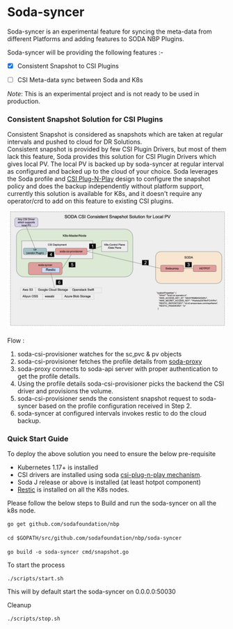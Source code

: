 # Soda-syncer

Soda-syncer is an experimental feature for syncing the meta-data from different Platforms and adding features to SODA NBP Plugins.

Soda-syncer will be providing the following features :- 
 - [x] Consistent Snapshot to CSI Plugins
 - [ ] CSI Meta-data sync between Soda and K8s


*Note*: This is an experimental project and is not ready to be used in production.

### Consistent Snapshot Solution for CSI Plugins
Consistent Snapshot is considered as snapshots which are taken at regular intervals and pushed to cloud for DR Solutions.   
Consistent snapshot is provided by few CSI Plugin Drivers, but most of them lack this feature, Soda provides this solution for CSI Plugin Drivers which gives local PV. The local PV is backed up by soda-syncer at regular interval as configured and backed up to the cloud of your choice.
Soda leverages the Soda profile and [CSI Plug-N-Play](../csi-plug-n-play/) design to configure the snapshot policy and does the backup independently without platform support, currently this solution is available for K8s, and it doesn't require any operator/crd to add on this feature to existing CSI plugins.

![Consistent Snapshot Solution](static/assets/consistent-snapshot.png)

Flow :
 1. soda-csi-provisioner watches for the sc,pvc & pv objects  
 2. soda-csi-provisioner fetches the profile details from [soda-proxy](https://github.com/sodafoundation/nbp/tree/master/csi-plug-n-play/sidecars/soda-proxy)   
 3. soda-proxy connects to soda-api server with proper authentication to get the profile details.
 4. Using the profile details soda-csi-provisioner picks the backend the CSI driver and provisions the volume.
 5. soda-csi-provisioner sends the consistent snapshot request to soda-syncer based on the profile configuration received in Step 2.
 6. soda-syncer at configured intervals invokes restic to do the cloud backup. 


### Quick Start Guide  
To deploy the above solution you need to ensure the below pre-requisite
 - Kubernetes 1.17+  is installed
 - CSI drivers are installed using soda [csi-plug-n-play mechanism](https://docs.sodafoundation.io/guides/integration-guides/csi-integration/soda-csi-pnp/).
 - Soda J release or above is installed (at least hotpot component)
 - [Restic](https://restic.readthedocs.io/en/latest/020_installation.html) is installed on all the K8s nodes.  

Please follow the below steps to Build and run the soda-syncer on all the k8s node.

``` 
go get github.com/sodafoundation/nbp

cd $GOPATH/src/github.com/sodafoundation/nbp/soda-syncer

go build -o soda-syncer cmd/snapshot.go
```

To start the process
```
./scripts/start.sh
```
This will by default start the soda-syncer on 0.0.0.0:50030

Cleanup
```
./scripts/stop.sh
```